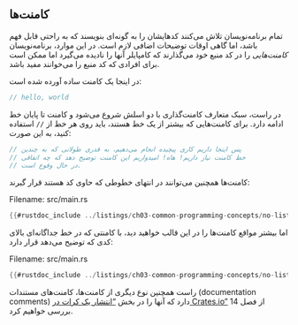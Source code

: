 ## کامنت‌ها

تمام برنامه‌نویسان تلاش می‌کنند کدهایشان را به گونه‌ای بنویسند که به راحتی قابل فهم باشد، اما گاهی اوقات توضیحات اضافی لازم است. در این موارد، برنامه‌نویسان _کامنت‌هایی_ را در کد منبع خود می‌گذارند که کامپایلر آنها را نادیده می‌گیرد اما ممکن است برای افرادی که کد منبع را می‌خوانند مفید باشد.

در اینجا یک کامنت ساده آورده شده است:

```rust
// hello, world
```

در راست، سبک متعارف کامنت‌گذاری با دو اسلش شروع می‌شود و کامنت تا پایان خط ادامه دارد. برای کامنت‌هایی که بیشتر از یک خط هستند، باید روی هر خط از `//` استفاده کنید، به این صورت:

```rust
// پس اینجا داریم کاری پیچیده انجام می‌دهیم، به قدری طولانی که به چندین
// خط کامنت نیاز داریم! هاه! امیدواریم این کامنت توضیح دهد که چه اتفاقی
// در حال وقوع است.
```

کامنت‌ها همچنین می‌توانند در انتهای خطوطی که حاوی کد هستند قرار گیرند:

<span class="filename">Filename: src/main.rs</span>

```rust
{{#rustdoc_include ../listings/ch03-common-programming-concepts/no-listing-24-comments-end-of-line/src/main.rs}}
```

اما بیشتر مواقع کامنت‌ها را در این قالب خواهید دید، با کامنتی که در خط جداگانه‌ای بالای کدی که توضیح می‌دهد قرار دارد:

<span class="filename">Filename: src/main.rs</span>

```rust
{{#rustdoc_include ../listings/ch03-common-programming-concepts/no-listing-25-comments-above-line/src/main.rs}}
```

راست همچنین نوع دیگری از کامنت‌ها، کامنت‌های مستندات (documentation comments) دارد که آنها را در بخش [“انتشار یک کرات در Crates.io”][publishing]<!-- ignore --> از فصل 14 بررسی خواهیم کرد.

[publishing]: ch14-02-publishing-to-crates-io.html
